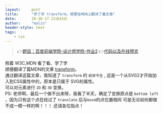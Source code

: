 ```yaml
---
layout:     post
title:      "学了学 transform，顺便在MDN上翻译了篇文章"
date:       19-10-17 22点43分
author:     "malin"
header-style: text
tags:
    - css
---
```


> 👉[题目：百度前端学院-设计师学院-作业2](http://ife.baidu.com/course/detail/id/29)
> 👉[代码以及在线预览](https://codepen.io/qq240814476/pen/dyypYXZ)


  照着 W3C,MDN 看了看、学了学  
  顺便翻译了篇MDN的文章 [transform](https://wiki.developer.mozilla.org/zh-CN/docs/Web/SVG/Attribute/transform)。  
  通过翻译这篇文章，我知道了 `transform` 的 `前世今生` , 这是一个从SVG2才开始加入到CSS属性中的，原本是只属于 SVG的属性。  
可以对元素进行 `2D` 和 `3D` 变换。  
PS: 老师啊，最后一个做不出来呀，我看了半天，确定了变换原点是 `bottom left` ，因为只有这个点在经过了 `translate` 后与`box4`的点位置相同   可是无论如何都做不成一模一样的啊！！！  还请各位指点！